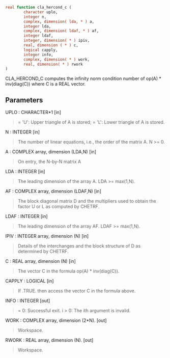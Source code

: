 ```fortran
real function cla_hercond_c (
		character uplo,
		integer n,
		complex, dimension( lda, * ) a,
		integer lda,
		complex, dimension( ldaf, * ) af,
		integer ldaf,
		integer, dimension( * ) ipiv,
		real, dimension ( * ) c,
		logical capply,
		integer info,
		complex, dimension( * ) work,
		real, dimension( * ) rwork
)
```

CLA_HERCOND_C computes the infinity norm condition number of
op(A) * inv(diag(C)) where C is a REAL vector.

## Parameters
UPLO : CHARACTER*1 [in]
> = 'U':  Upper triangle of A is stored;
> = 'L':  Lower triangle of A is stored.

N : INTEGER [in]
> The number of linear equations, i.e., the order of the
> matrix A.  N >= 0.

A : COMPLEX array, dimension (LDA,N) [in]
> On entry, the N-by-N matrix A

LDA : INTEGER [in]
> The leading dimension of the array A.  LDA >= max(1,N).

AF : COMPLEX array, dimension (LDAF,N) [in]
> The block diagonal matrix D and the multipliers used to
> obtain the factor U or L as computed by CHETRF.

LDAF : INTEGER [in]
> The leading dimension of the array AF.  LDAF >= max(1,N).

IPIV : INTEGER array, dimension (N) [in]
> Details of the interchanges and the block structure of D
> as determined by CHETRF.

C : REAL array, dimension (N) [in]
> The vector C in the formula op(A) * inv(diag(C)).

CAPPLY : LOGICAL [in]
> If .TRUE. then access the vector C in the formula above.

INFO : INTEGER [out]
> = 0:  Successful exit.
> i > 0:  The ith argument is invalid.

WORK : COMPLEX array, dimension (2*N). [out]
> Workspace.

RWORK : REAL array, dimension (N). [out]
> Workspace.

